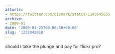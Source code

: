 ```yaml
---
alturls:
- https://twitter.com/bismark/status/1145645655
archive:
- 2009-01
date: '2009-01-25T00:06:58+00:00'
slug: '1232842018'
---
```


should i take the plunge and pay for flickr pro?

